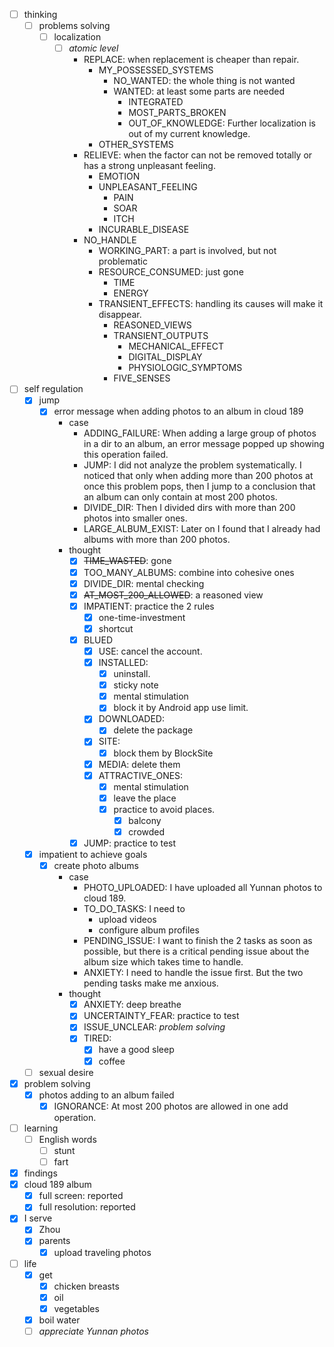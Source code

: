 - [ ] thinking
    - [ ] problems solving
        - [ ] localization
            - [ ] *atomic level*
                - REPLACE: when replacement is cheaper than repair.
                    - MY_POSSESSED_SYSTEMS
                        - NO_WANTED: the whole thing is not wanted
                        - WANTED: at least some parts are needed
                            - INTEGRATED
                            - MOST_PARTS_BROKEN
                            - OUT_OF_KNOWLEDGE: Further localization is out of my current knowledge.
                    - OTHER_SYSTEMS
                - RELIEVE: when the factor can not be removed totally or has a strong unpleasant feeling. 
                    - EMOTION
                    - UNPLEASANT_FEELING
                        - PAIN
                        - SOAR
                        - ITCH
                    - INCURABLE_DISEASE
                - NO_HANDLE
                    - WORKING_PART: a part is involved, but not problematic
                    - RESOURCE_CONSUMED: just gone
                        - TIME
                        - ENERGY
                    - TRANSIENT_EFFECTS: handling its causes will make it disappear.
                        - REASONED_VIEWS
                        - TRANSIENT_OUTPUTS
                            - MECHANICAL_EFFECT
                            - DIGITAL_DISPLAY
                            - PHYSIOLOGIC_SYMPTOMS
                        - FIVE_SENSES
- [ ] self regulation
    - [x] jump
        - [x] error message when adding photos to an album in cloud 189
            - case
                - ADDING_FAILURE: When adding a large group of photos in a dir to an album, an error message popped up showing this operation failed.
                - JUMP: I did not analyze the problem systematically. I noticed that only when adding more than 200 photos at once this problem pops, then I jump to a conclusion that an album can only contain at most 200 photos.
                - DIVIDE_DIR: Then I divided dirs with more than 200 photos into smaller ones.
                - LARGE_ALBUM_EXIST: Later on I found that I already had albums with more than 200 photos.  
            - thought
                - [x] ~~TIME_WASTED~~: gone 
                - [x] TOO_MANY_ALBUMS: combine into cohesive ones
                - [x] DIVIDE_DIR: mental checking
                - [x] ~~AT_MOST_200_ALLOWED~~: a reasoned view
                - [x] IMPATIENT: practice the 2 rules
                    - [x] one-time-investment
                    - [x] shortcut
                - [x] BLUED 
                    - [x] USE: cancel the account.
                    - [x] INSTALLED:
                        - [x] uninstall.
                        - [x] sticky note
                        - [x] mental stimulation
                        - [x] block it by Android app use limit.
                    - [x] DOWNLOADED:
                        - [x] delete the package
                    - [x] SITE:
                        - [x] block them by BlockSite
                    - [x] MEDIA: delete them
                    - [x] ATTRACTIVE_ONES:
                        - [x] mental stimulation
                        - [x] leave the place
                        - [x] practice to avoid places.
                            - [x] balcony
                            - [x] crowded
                - [x] JUMP: practice to test
    - [x] impatient to achieve goals
        - [x] create photo albums
            - case
                - PHOTO_UPLOADED: I have uploaded all Yunnan photos to cloud 189.
                - TO_DO_TASKS: I need to 
                    - upload videos
                    - configure album profiles
                - PENDING_ISSUE: I want to finish the 2 tasks as soon as possible, but there is a critical pending issue about the album size which takes time to handle.
                - ANXIETY: I need to handle the issue first. But the two pending tasks make me anxious.
            - thought
                - [x] ANXIETY: deep breathe
                - [x] UNCERTAINTY_FEAR: practice to test
                - [x] ISSUE_UNCLEAR: *problem solving*
                - [x] TIRED: 
                    - [x] have a good sleep
                    - [x] coffee
    - [ ] sexual desire
- [x] problem solving
    - [x] photos adding to an album failed
        - [x] IGNORANCE: At most 200 photos are allowed in one add operation.
- [ ] learning
    - [ ] English words
        - [ ] stunt
        - [ ] fart
- [x] findings
- [x] cloud 189 album
    - [x] full screen: reported
    - [x] full resolution: reported
- [x] I serve 
    - [x] Zhou
    - [x] parents
        - [x] upload traveling photos
- [ ] life
    - [x] get
        - [x] chicken breasts
        - [x] oil
        - [x] vegetables
    - [x] boil water
    - [ ] *appreciate Yunnan photos*